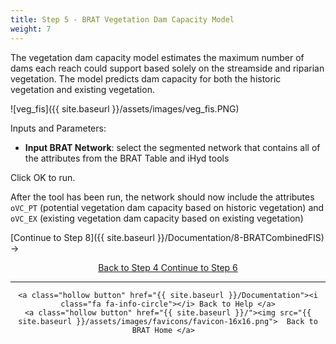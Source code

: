 ```yaml
---
title: Step 5 - BRAT Vegetation Dam Capacity Model
weight: 7
---
```


The vegetation dam capacity model estimates the maximum number of dams each reach could support based solely on the streamside and riparian vegetation.  The model predicts dam capacity for both the historic vegetation and existing vegetation.

![veg_fis]({{ site.baseurl }}/assets/images/veg_fis.PNG)

Inputs and Parameters:

- **Input BRAT Network**: select the segmented network that contains all of the attributes from the BRAT Table and iHyd tools

Click OK to run.

After the tool has been run, the network should now include the attributes `oVC_PT` (potential vegetation dam capacity based on historic vegetation) and `oVC_EX`  (existing vegetation dam capacity based on existing vegetation)

[Continue to Step 8]({{ site.baseurl }}/Documentation/8-BRATCombinedFIS) ->


<div align="center">
	<a class="hollow button" href="{{ site.baseurl }}/Documentation/Tutorials/StepByStep/4-iHydAttributes"><i class="fa fa-arrow-circle-left"></i> Back to Step 4 </a>
	<a class="hollow button" href="{{ site.baseurl }}/Documentation/Tutorials/StepByStep/6-BRATCombinedFIS"><i class="fa fa-arrow-circle-right"></i> Continue to Step 6 </a>
</div>	

------
<div align="center">

	<a class="hollow button" href="{{ site.baseurl }}/Documentation"><i class="fa fa-info-circle"></i> Back to Help </a>
	<a class="hollow button" href="{{ site.baseurl }}/"><img src="{{ site.baseurl }}/assets/images/favicons/favicon-16x16.png">  Back to BRAT Home </a>  
</div>
